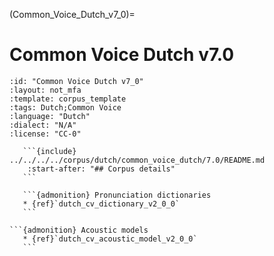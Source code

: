 
(Common_Voice_Dutch_v7_0)=
# Common Voice Dutch v7.0

``````{corpus} Common Voice Dutch v7.0
:id: "Common Voice Dutch v7_0"
:layout: not_mfa
:template: corpus_template
:tags: Dutch;Common Voice
:language: "Dutch"
:dialect: "N/A"
:license: "CC-0"

   ```{include} ../../../../corpus/dutch/common_voice_dutch/7.0/README.md
    :start-after: "## Corpus details"
   ```

   ```{admonition} Pronunciation dictionaries
   * {ref}`dutch_cv_dictionary_v2_0_0`
   ```

```{admonition} Acoustic models
   * {ref}`dutch_cv_acoustic_model_v2_0_0`
   ```
``````
